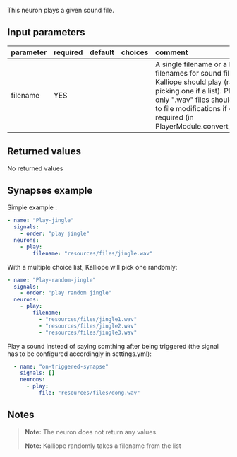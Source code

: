 This neuron plays a given sound file.

## Input parameters

| parameter     | required | default | choices | comment                                                                                                             |
|:--------------|:---------|:--------|:--------|:--------------------------------------------------------------------------------------------------------------------|
| filename      | YES      |         |         | A single filename or a list of filenames for sound files that Kalliope should play (randomly picking one if a list). Please note that only ".wav" files should be used due to file modifications if conversion is required (in PlayerModule.convert_mp3_to_wav() |

## Returned values

No returned values

## Synapses example

Simple example :

```yaml
- name: "Play-jingle"
  signals:
    - order: "play jingle"
  neurons:
    - play:
        filename: "resources/files/jingle.wav"
```

With a multiple choice list, Kalliope will pick one randomly:

```yaml
- name: "Play-random-jingle"
  signals:
    - order: "play random jingle"
  neurons:
    - play:
        filename:
          - "resources/files/jingle1.wav"
          - "resources/files/jingle2.wav"
          - "resources/files/jingle3.wav"
```

Play a sound instead of saying somthing after being triggered (the signal has to be configured accordingly in settings.yml):


```yaml
  - name: "on-triggered-synapse"
    signals: []
    neurons:
      - play:
          file: "resources/files/dong.wav"

```


## Notes

> **Note:** The neuron does not return any values.
>
> **Note:** Kalliope randomly takes a filename from the list
